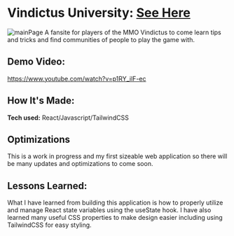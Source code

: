 # Vindictus University: [See Here](https://chimerical-gnome-44fd17.netlify.app/)
![mainPage](https://github.com/Nathan-Gonzales/vindi-site/assets/105566893/20e178fb-d04b-41dc-b332-59a55e0ef87b)
A fansite for players of the MMO Vindictus to come learn tips and tricks and find communities of people to play the game with.

## Demo Video:
https://www.youtube.com/watch?v=p1RY_ilF-ec

## How It's Made:

**Tech used:** React/Javascript/TailwindCSS

## Optimizations

This is a work in progress and my first sizeable web application so there will be many updates and optimizations to come soon.

## Lessons Learned:

What I have learned from building this application is how to properly utilize and manage React state variables using the useState hook. 
I have also learned many useful CSS properties to make design easier including using TailwindCSS for easy styling.

